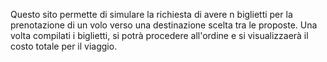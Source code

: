Questo sito permette di simulare la richiesta di avere n biglietti per la prenotazione di un volo verso una destinazione scelta tra le proposte.
Una volta compilati i biglietti, si potrà procedere all'ordine e si visualizzaerà il costo totale per il viaggio.